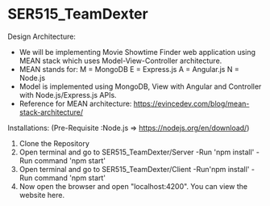 # SER515_TeamDexter

Design Architecture:
- We will be implementing Movie Showtime Finder web application using MEAN stack which
  uses Model-View-Controller architecture.
- MEAN stands for: 
  M = MongoDB 
  E = Express.js
  A = Angular.js
  N = Node.js
- Model is implemented using MongoDB, View with Angular and Controller with Node.js/Express.js APIs.
- Reference for MEAN architecture:
  https://evincedev.com/blog/mean-stack-architecture/


Installations:
(Pre-Requisite :Node.js => https://nodejs.org/en/download/)

1. Clone the Repository
2. Open terminal and go to SER515_TeamDexter/Server
    -Run 'npm install'
    -Run command 'npm start'
3. Open terminal and go to SER515_TeamDexter/Client 
    -Run'npm install'
    -Run command 'npm start'
4. Now open the browser and open "localhost:4200". You can view the website here. 
